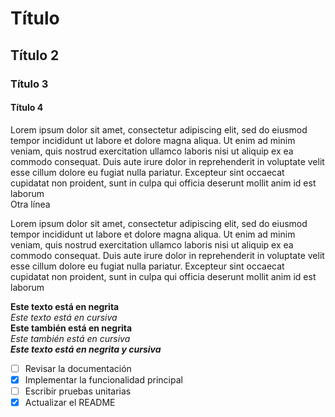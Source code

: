 # Título
## Título 2
### Título 3
#### Título 4

Lorem ipsum dolor sit amet, consectetur adipiscing elit, sed do eiusmod tempor incididunt ut labore et dolore magna aliqua. Ut enim ad minim veniam, quis nostrud exercitation ullamco laboris nisi ut aliquip ex ea commodo consequat. Duis aute irure dolor in reprehenderit in voluptate velit esse cillum dolore eu fugiat nulla pariatur. Excepteur sint occaecat cupidatat non proident, sunt in culpa qui officia deserunt mollit anim id est laborum  
Otra línea

Lorem ipsum dolor sit amet, consectetur adipiscing elit, sed do eiusmod tempor incididunt ut labore et dolore magna aliqua. Ut enim ad minim veniam, quis nostrud exercitation ullamco laboris nisi ut aliquip ex ea commodo consequat. Duis aute irure dolor in reprehenderit in voluptate velit esse cillum dolore eu fugiat nulla pariatur. Excepteur sint occaecat cupidatat non proident, sunt in culpa qui officia deserunt mollit anim id est laborum

**Este texto está en negrita**  
*Este texto está en cursiva*  
__Este también está en negrita__  
_Este también está en cursiva_  
***Este texto está en negrita y cursiva***

- [ ] Revisar la documentación
- [x] Implementar la funcionalidad principal
- [ ] Escribir pruebas unitarias
- [x] Actualizar el README
